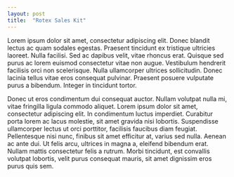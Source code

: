 ```yaml
---
layout: post
title:  "Rotex Sales Kit"
---
```


Lorem ipsum dolor sit amet, consectetur adipiscing elit. Donec blandit lectus ac quam sodales egestas. Praesent tincidunt ex tristique ultricies laoreet. Nulla facilisi. Sed ac dapibus velit, vitae rhoncus erat. Quisque sed purus ac lorem euismod consectetur vitae non augue. Vestibulum hendrerit facilisis orci non scelerisque. Nulla ullamcorper ultrices sollicitudin. Donec lacinia tellus vitae eros consequat pulvinar. Praesent posuere vulputate purus a bibendum. Integer in tincidunt tortor.

Donec ut eros condimentum dui consequat auctor. Nullam volutpat nulla mi, vitae fringilla ligula commodo aliquet. Lorem ipsum dolor sit amet, consectetur adipiscing elit. In condimentum luctus imperdiet. Curabitur porta lorem ac lacus molestie, sit amet gravida nisi lobortis. Suspendisse ullamcorper lectus ut orci porttitor, facilisis faucibus diam feugiat. Pellentesque nisi nunc, finibus sit amet efficitur at, varius sed nulla. Aenean ac ante dui. Ut felis arcu, ultrices in magna a, eleifend bibendum erat. Nullam mattis consectetur felis a rutrum. Morbi tincidunt, est convallis volutpat lobortis, velit purus consequat mauris, sit amet dignissim eros purus quis sem.